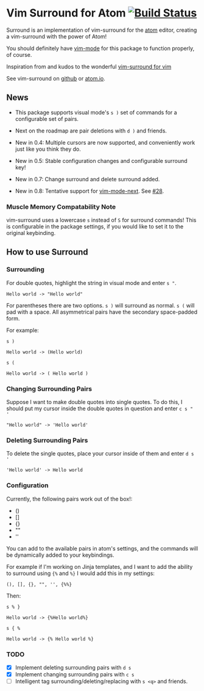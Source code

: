 # Vim Surround for Atom [![Build Status](https://travis-ci.org/gepoch/vim-surround.svg?branch=master)](https://travis-ci.org/gepoch/vim-surround)

Surround is an implementation of vim-surround for the [atom](http://atom.io)
editor, creating a vim-surround with the power of Atom!

You should definitely have [vim-mode](https://atom.io/packages/vim-mode) for
this package to function properly, of course.

Inspiration from and kudos to the wonderful [vim-surround for
vim](https://github.com/tpope/vim-surround)

See vim-surround on [github](https://github.com/gepoch/vim-surround) or
[atom.io](https://atom.io/packages/vim-surround).

## News

* This package supports visual mode's `s )` set of commands for a configurable
  set of pairs.

* Next on the roadmap are pair deletions with `d )` and friends.

* New in 0.4: Multiple cursors are now supported, and conveniently work just
  like you think they do.

* New in 0.5: Stable configuration changes and configurable surround key!

* New in 0.7: Change surround and delete surround added.

* New in 0.8: Tentative support for
  [vim-mode-next](https://atom.io/packages/vim-mode-next). See
  [#28](https://github.com/gepoch/vim-surround/issues/28).

### Muscle Memory Compatability Note

vim-surround uses a lowercase `s` instead of `S` for surround commands! This is
configurable in the package settings, if you would like to set it to the
original keybinding.

## How to use Surround

### Surrounding

For double quotes, highlight the string in visual mode and enter `s "`.

```
Hello world -> "Hello world"
```

For parentheses there are two options. `s )` will surround as normal. `s (`
will pad with a space. All asymmetrical pairs have the secondary space-padded
form.

For example:

`s )`

```
Hello world -> (Hello world)
```

`s (`

```
Hello world -> ( Hello world )
```

### Changing Surrounding Pairs

Suppose I want to make double quotes into single quotes. To do this, I should
put my cursor inside the double quotes in question and enter `c s " '`

```
"Hello world" -> 'Hello world'
```

### Deleting Surrounding Pairs

To delete the single quotes, place your cursor inside of them and enter `d s '`

```
'Hello world' -> Hello world
```
### Configuration

Currently, the following pairs work out of the box!:

- ()
- []
- {}
- ""
- ''

You can add to the available pairs in atom's settings, and the commands will
be dynamically added to your keybindings.

For example if I'm working on Jinja templates, and I want to add the ability to
surround using `{%` and `%}` I would add this in my settings:

```
(), [], {}, "", '', {%%}
```

Then:

`s % }`

```
Hello world -> {%Hello world%}
```

`s { %`

```
Hello world -> {% Hello world %}
```

### TODO

- [x] Implement deleting surrounding pairs with `d s`
- [x] Implement changing surrounding pairs with `c s`
- [ ] Intelligent tag surrounding/deleting/replacing with `s <q>` and friends.

